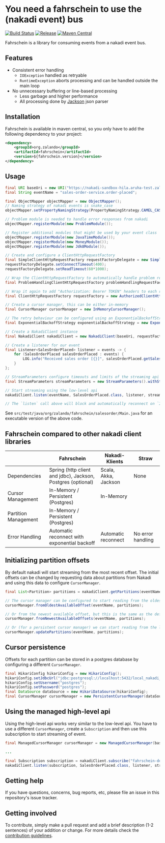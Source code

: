 # You need a fahrschein to use the (nakadi event) bus


[![Build Status](https://travis-ci.org/zalando-incubator/fahrschein.svg?branch=master)](https://travis-ci.org/zalando-incubator/fahrschein)
[![Release](https://img.shields.io/github/release/zalando-incubator/fahrschein.svg)](https://github.com/zalando-incubator/fahrschein/releases)
[![Maven Central](https://img.shields.io/maven-central/v/org.zalando/fahrschein.svg)](https://maven-badges.herokuapp.com/maven-central/org.zalando/fahrschein)

Fahrschein is a library for consuming events from a nakadi event bus.

## Features

 - Consistent error handling
    - `IOException` handled as retryable
    - `RuntimeException` aborts processing and can be handled outside the main loop
 - No unnecessary buffering or line-based processing
    - Less garbage and higher performance
    - All processing done by [Jackson][1] json parser

## Installation

Fahrschein is available in maven central, so you only have to add the following dependency to your project:

```xml
<dependency>
    <groupId>org.zalando</groupId>
    <artifactId>fahrschein</artifactId>
    <version>${fahrschein.version}</version>
</dependency>
```

## Usage

```java
final URI baseUri = new URI("https://nakadi-sandbox-hila.aruha-test.zalan.do");
final String eventName = "sales-order-service.order-placed";

final ObjectMapper objectMapper = new ObjectMapper();
// Naming strategy of nakadi events is snake_case
objectMapper.setPropertyNamingStrategy(PropertyNamingStrategy.CAMEL_CASE_TO_LOWER_CASE_WITH_UNDERSCORES);

// Problem module is needed to handle error responses from nakadi
objectMapper.registerModule(new ProblemModule());

// Register additional modules that might be used by your event class
objectMapper.registerModule(new JavaTimeModule());
objectMapper.registerModule(new MoneyModule());
objectMapper.registerModule(new Jdk8Module());

// Create and configure a ClientHttpRequestFactory
final SimpleClientHttpRequestFactory requestFactoryDelegate = new SimpleClientHttpRequestFactory();
requestFactoryDelegate.setConnectTimeout(400);
requestFactoryDelegate.setReadTimeout(60*1000);

// Wrap the ClientHttpRequestFactory to automatically handle problem responses
final ProblemHandlingClientHttpRequestFactory problemHandlingRequestFactory = new ProblemHandlingClientHttpRequestFactory(requestFactoryDelegate, objectMapper);

// Wrap it again to add "Authorization: Bearer TOKEN" headers to each request
final ClientHttpRequestFactory requestFactory = new AuthorizedClientHttpRequestFactory(problemHandlingRequestFactory, () -> "MY_ACCESS_TOKEN");

// Create a cursor manager, this can be either in-memory
final CursorManager cursorManager = new InMemoryCursorManager();

// The retry behaviour can be configured using an ExponentialBackoffStrategy
final ExponentialBackoffStrategy exponentialBackoffStrategy = new ExponentialBackoffStrategy();

// Create a NakadiClient instance
final NakadiClient nakadiClient = new NakadiClient(baseUri, requestFactory, exponentialBackoffStrategy, objectMapper, cursorManager);

// Create a listener for our event
final Listener<SalesOrderPlaced> listener = events -> {
    for (SalesOrderPlaced salesOrderPlaced : events) {
        LOG.info("Received sales order [{}]", salesOrderPlaced.getSalesOrder().getOrderNumber());
    }
};

// StreamParameters configure timeouts and limits of the streaming api
final StreamParameters streamParameters = new StreamParameters().withStreamTimeout(5 * 60);

// Start streaming using the low-level api
nakadiClient.listen(eventName, SalesOrderPlaced.class, listener, streamParameters);

// The `listen` call above will block and automatically reconnect on `IOException`
```

See `src/test/java/org/zalando/fahrschein/salesorder/Main.java` for an executable version of the above code.

## Fahrschein compared to other nakadi client libraries

|                      | Fahrschein                                                        | Nakadi-Klients        | Straw               |
| -------------------- | ----------------------------------------------------------------- | --------------------- | ------------------- |
| Dependencies         | Spring (http client and jdbc), Jackson, Postgres (optional)       | Scala, Akka, Jackson  | None                |
| Cursor Management    | In-Memory / Persistent (Postgres)                                 | In-Memory             |                     |
| Partition Management | In-Memory / Persistent (Postgres)                                 |                       |                     |
| Error Handling       | Automatic reconnect with exponential backoff                      | Automatic reconnect   | No error handling   |

## Initializing partition offsets

By default nakadi will start streaming from the most recent offset. The initial offsets can be changed by requesting data about partitions from Nakadi and using this data to configure `CursorManager`.

```java
final List<Partition> partitions = nakadiClient.getPartitions(eventName);

// The cursor manager can be configured to start reading from the oldest available offset in each partition
cursorManager.fromOldestAvailableOffset(eventName, partitions);

// Or from the newest available offset, but this is the same as the default
cursorManager.fromNewestAvailableOffsets(eventName, partitions);

// Or (for a persistent cursor manager) we can start reading from the last offset that we processed if it's still available, and from the oldest available offset otherwise
cursorManager.updatePartitions(eventName, partitions);
```

## Cursor persistence

Offsets for each partition can be stored in a postgres database by configuring a different `CursorManager`.

```java
final HikariConfig hikariConfig = new HikariConfig();
hikariConfig.setJdbcUrl("jdbc:postgresql://localhost:5432/local_nakadi_cursor_db");
hikariConfig.setUsername("postgres");
hikariConfig.setPassword("postgres");
final DataSource dataSource = new HikariDataSource(hikariConfig);
final CursorManager cursorManager = new PersistentCursorManager(dataSource);
```

## Using the managed high-level api

Using the high-level api works very similar to the low-level api. You have to use a different `CursorManager`, create a `Subscription` and then use this subscription to start streaming of event.

```java
final ManagedCursorManager cursorManager = new ManagedCursorManager(baseUri, requestFactory, objectMapper);

...

final Subscription subscription = nakadiClient.subscribe("fahrschein-demo2", eventName, "fahrschein-demo-sales-order-placed");
nakadiClient.listen(subscription, SalesOrderPlaced.class, listener, streamParameters);

```


## Getting help

If you have questions, concerns, bug reports, etc, please file an issue in this repository's issue tracker.

## Getting involved

To contribute, simply make a pull request and add a brief description (1-2 sentences) of your addition or change.
For more details check the [contribution guidelines](CONTRIBUTING.md).

 [1]: https://github.com/FasterXML/jackson